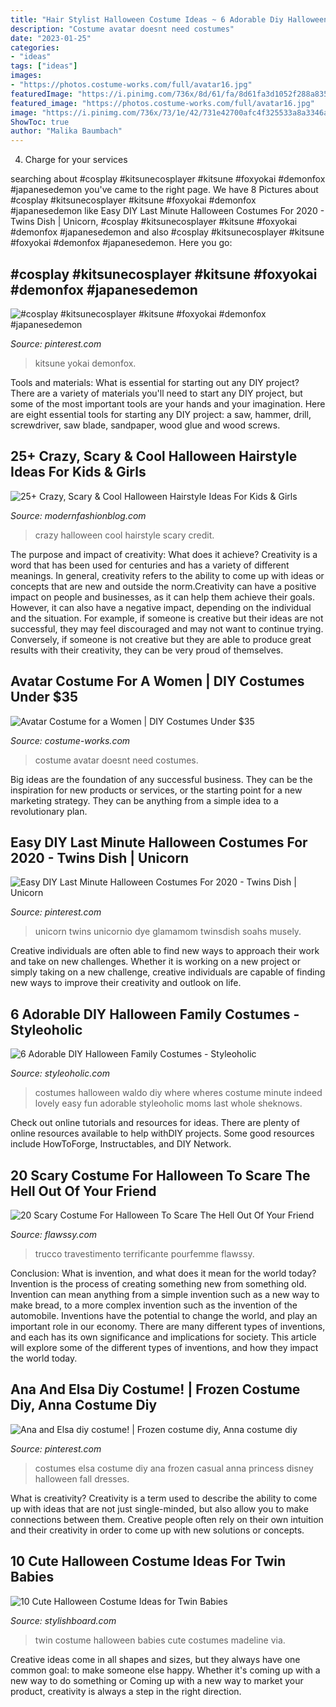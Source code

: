 ```yaml
---
title: "Hair Stylist Halloween Costume Ideas ~ 6 Adorable Diy Halloween Family Costumes"
description: "Costume avatar doesnt need costumes"
date: "2023-01-25"
categories:
- "ideas"
tags: ["ideas"]
images:
- "https://photos.costume-works.com/full/avatar16.jpg"
featuredImage: "https://i.pinimg.com/736x/8d/61/fa/8d61fa3d1052f288a835213cc7abda6e.jpg"
featured_image: "https://photos.costume-works.com/full/avatar16.jpg"
image: "https://i.pinimg.com/736x/73/1e/42/731e42700afc4f325533a8a3346aa537--diy-costumes-costume-ideas.jpg"
ShowToc: true
author: "Malika Baumbach"
---
```



4. Charge for your services 

	

		
searching about #cosplay #kitsunecosplayer #kitsune #foxyokai #demonfox #japanesedemon you've came to the right page. We have 8 Pictures about #cosplay #kitsunecosplayer #kitsune #foxyokai #demonfox #japanesedemon like Easy DIY Last Minute Halloween Costumes For 2020 - Twins Dish | Unicorn, #cosplay #kitsunecosplayer #kitsune #foxyokai #demonfox #japanesedemon and also #cosplay #kitsunecosplayer #kitsune #foxyokai #demonfox #japanesedemon. Here you go:
		
    
## #cosplay #kitsunecosplayer #kitsune #foxyokai #demonfox #japanesedemon

<img loading=lazy src="https://i.pinimg.com/736x/8d/61/fa/8d61fa3d1052f288a835213cc7abda6e.jpg" onerror="this.onerror=null;this.src='https://tse4.mm.bing.net/th?id=OIP.aD8Lpg5E1WSpqJl6s2stzwHaJ3&amp;pid=15.1';" alt="#cosplay #kitsunecosplayer #kitsune #foxyokai #demonfox #japanesedemon">

_Source: pinterest.com_

>kitsune yokai demonfox. 

	

Tools and materials: What is essential for starting out any DIY project?
There are a variety of materials you'll need to start any DIY project, but some of the most important tools are your hands and your imagination. Here are eight essential tools for starting any DIY project: a saw, hammer, drill, screwdriver, saw blade, sandpaper, wood glue and wood screws.

    
## 25+ Crazy, Scary &amp; Cool Halloween Hairstyle Ideas For Kids &amp; Girls

<img loading=lazy src="http://modernfashionblog.com/wp-content/uploads/2016/09/25-Crazy-Scary-Cool-Halloween-Hairstyle-Ideas-For-Kids-Girls-2016-14.gif" onerror="this.onerror=null;this.src='https://tse1.mm.bing.net/th?id=OIP.GPPllZpCe3Uyz6DCbf5pRwHaLE&amp;pid=15.1';" alt="25+ Crazy, Scary &amp; Cool Halloween Hairstyle Ideas For Kids &amp; Girls">

_Source: modernfashionblog.com_

>crazy halloween cool hairstyle scary credit. 

	

The purpose and impact of creativity: What does it achieve?
Creativity is a word that has been used for centuries and has a variety of different meanings. In general, creativity refers to the ability to come up with ideas or concepts that are new and outside the norm.Creativity can have a positive impact on people and businesses, as it can help them achieve their goals. However, it can also have a negative impact, depending on the individual and the situation. For example, if someone is creative but their ideas are not successful, they may feel discouraged and may not want to continue trying. Conversely, if someone is not creative but they are able to produce great results with their creativity, they can be very proud of themselves.

    
## Avatar Costume For A Women | DIY Costumes Under $35

<img loading=lazy src="https://photos.costume-works.com/full/avatar16.jpg" onerror="this.onerror=null;this.src='https://tse3.mm.bing.net/th?id=OIP.FsDCXwxIwcVNSvGs0S9AQQHaJ5&amp;pid=15.1';" alt="Avatar Costume for a Women | DIY Costumes Under $35">

_Source: costume-works.com_

>costume avatar doesnt need costumes. 

	

Big ideas are the foundation of any successful business. They can be the inspiration for new products or services, or the starting point for a new marketing strategy. They can be anything from a simple idea to a revolutionary plan.

    
## Easy DIY Last Minute Halloween Costumes For 2020 - Twins Dish | Unicorn

<img loading=lazy src="https://i.pinimg.com/736x/5b/e3/62/5be3628bc304249db3f2316ee3d47477.jpg" onerror="this.onerror=null;this.src='https://tse1.mm.bing.net/th?id=OIP.QLdT2mPzWavDrfGwUMlrXwHaPi&amp;pid=15.1';" alt="Easy DIY Last Minute Halloween Costumes For 2020 - Twins Dish | Unicorn">

_Source: pinterest.com_

>unicorn twins unicornio dye glamamom twinsdish soahs musely. 

	

Creative individuals are often able to find new ways to approach their work and take on new challenges. Whether it is working on a new project or simply taking on a new challenge, creative individuals are capable of finding new ways to improve their creativity and outlook on life.

    
## 6 Adorable DIY Halloween Family Costumes - Styleoholic

<img loading=lazy src="https://i.styleoholic.com/2017/10/adorable-diy-halloween-family-costumes.jpg" onerror="this.onerror=null;this.src='https://tse3.mm.bing.net/th?id=OIP.fboU_Wjdu7Qfz59FpzzZIAHaLH&amp;pid=15.1';" alt="6 Adorable DIY Halloween Family Costumes - Styleoholic">

_Source: styleoholic.com_

>costumes halloween waldo diy where wheres costume minute indeed lovely easy fun adorable styleoholic moms last whole sheknows. 

	

Check out online tutorials and resources for ideas. There are plenty of online resources available to help withDIY projects. Some good resources include HowToForge, Instructables, and DIY Network. 

    
## 20 Scary Costume For Halloween To Scare The Hell Out Of Your Friend

<img loading=lazy src="https://www.flawssy.com/wp-content/uploads/2016/05/Scary-Halloween-Costume-Ideas-For-Girls.jpg" onerror="this.onerror=null;this.src='https://tse4.mm.bing.net/th?id=OIP.ZwTMXONQWIZVeJFljaJFSAHaLK&amp;pid=15.1';" alt="20 Scary Costume For Halloween To Scare The Hell Out Of Your Friend">

_Source: flawssy.com_

>trucco travestimento terrificante pourfemme flawssy. 

	

Conclusion: What is invention, and what does it mean for the world today?
Invention is the process of creating something new from something old. Invention can mean anything from a simple invention such as a new way to make bread, to a more complex invention such as the invention of the automobile. Inventions have the potential to change the world, and play an important role in our economy. There are many different types of inventions, and each has its own significance and implications for society. This article will explore some of the different types of inventions, and how they impact the world today.

    
## Ana And Elsa Diy Costume! | Frozen Costume Diy, Anna Costume Diy

<img loading=lazy src="https://i.pinimg.com/736x/73/1e/42/731e42700afc4f325533a8a3346aa537--diy-costumes-costume-ideas.jpg" onerror="this.onerror=null;this.src='https://tse3.mm.bing.net/th?id=OIP.EFWUhlvYNJrNugWiWOORjQHaJ3&amp;pid=15.1';" alt="Ana and Elsa diy costume! | Frozen costume diy, Anna costume diy">

_Source: pinterest.com_

>costumes elsa costume diy ana frozen casual anna princess disney halloween fall dresses. 

	

What is creativity?
Creativity is a term used to describe the ability to come up with ideas that are not just single-minded, but also allow you to make connections between them. Creative people often rely on their own intuition and their creativity in order to come up with new solutions or concepts.

    
## 10 Cute Halloween Costume Ideas For Twin Babies

<img loading=lazy src="http://www.stylishboard.com/wp-content/uploads/2014/10/719.jpg" onerror="this.onerror=null;this.src='https://tse1.mm.bing.net/th?id=OIP.kMVAGLM7NYpvWloSOoUysQHaKe&amp;pid=15.1';" alt="10 Cute Halloween Costume Ideas for Twin Babies">

_Source: stylishboard.com_

>twin costume halloween babies cute costumes madeline via. 

	

Creative ideas come in all shapes and sizes, but they always have one common goal: to make someone else happy. Whether it's coming up with a new way to do something or Coming up with a new way to market your product, creativity is always a step in the right direction.

